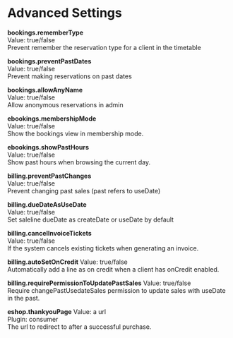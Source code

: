 
Advanced Settings
============================

**bookings.rememberType**  
Value: true/false  
Prevent remember the reservation type for a client in the timetable

**bookings.preventPastDates**  
Value: true/false  
Prevent making reservations on past dates

**bookings.allowAnyName**  
Value: true/false  
Allow anonymous reservations in admin

**ebookings.membershipMode**  
Value: true/false  
Show the bookings view in membership mode.

**ebookings.showPastHours**  
Value: true/false  
Show past hours when browsing the current day.

**billing.preventPastChanges**  
Value: true/false  
Prevent changing past sales (past refers to useDate)

**billing.dueDateAsUseDate**  
Value: true/false              
Set saleline dueDate as createDate or useDate by default

**billing.cancelInvoiceTickets**  
Value: true/false  
If the system cancels existing tickets when generating an invoice.

**billing.autoSetOnCredit**
Value: true/false  
Automatically add a line as on credit when a client has onCredit enabled.

**billing.requirePermissionToUpdatePastSales**
Value: true/false  
Require changePastUsedateSales permission to update sales with useDate in the past.


**eshop.thankyouPage**
Value: a url  
Plugin: consumer  
The url to redirect to after a successful purchase.  


